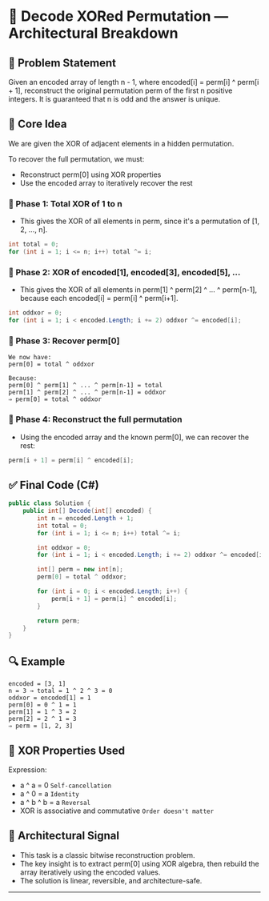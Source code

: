 # 🧠 Decode XORed Permutation — Architectural Breakdown
## 🔹 Problem Statement
Given an encoded array of length n - 1, where encoded[i] = perm[i] ^ perm[i + 1], reconstruct the original permutation perm of the first n positive integers.
It is guaranteed that n is odd and the answer is unique.

## 🔸 Core Idea
We are given the XOR of adjacent elements in a hidden permutation. 

To recover the full permutation, we must:

- Reconstruct perm[0] using XOR properties
- Use the encoded array to iteratively recover the rest

### 📐 Phase 1: Total XOR of 1 to n
- This gives the XOR of all elements in perm, since it's a permutation of [1, 2, ..., n].

```csharp
int total = 0;
for (int i = 1; i <= n; i++) total ^= i;
```

### 📐 Phase 2: XOR of encoded[1], encoded[3], encoded[5], ...
- This gives the XOR of all elements in perm[1] ^ perm[2] ^ ... ^ perm[n-1], because each encoded[i] = perm[i] ^ perm[i+1].

```csharp
int oddxor = 0;
for (int i = 1; i < encoded.Length; i += 2) oddxor ^= encoded[i];
```

### 📐 Phase 3: Recover perm[0]
```
We now have:
perm[0] = total ^ oddxor

Because:
perm[0] ^ perm[1] ^ ... ^ perm[n-1] = total
perm[1] ^ perm[2] ^ ... ^ perm[n-1] = oddxor
⇒ perm[0] = total ^ oddxor
```
### 📐 Phase 4: Reconstruct the full permutation
- Using the encoded array and the known perm[0], we can recover the rest:

```csharp
perm[i + 1] = perm[i] ^ encoded[i];
```

## ✅ Final Code (C#)
```csharp
public class Solution {
    public int[] Decode(int[] encoded) {
        int n = encoded.Length + 1;
        int total = 0;
        for (int i = 1; i <= n; i++) total ^= i;

        int oddxor = 0;
        for (int i = 1; i < encoded.Length; i += 2) oddxor ^= encoded[i];

        int[] perm = new int[n];
        perm[0] = total ^ oddxor;

        for (int i = 0; i < encoded.Length; i++) {
            perm[i + 1] = perm[i] ^ encoded[i];
        }

        return perm;
    }
}
```

## 🔍 Example
```
encoded = [3, 1]
n = 3 → total = 1 ^ 2 ^ 3 = 0
oddxor = encoded[1] = 1
perm[0] = 0 ^ 1 = 1
perm[1] = 1 ^ 3 = 2
perm[2] = 2 ^ 1 = 3
⇒ perm = [1, 2, 3]
```

## 🧠 XOR Properties Used

Expression: 

- a ^ a = 0	```Self-cancellation```
- a ^ 0 = a	```Identity```
- a ^ b ^ b = a	```Reversal```
- XOR is associative and commutative	```Order doesn't matter```

## 📌 Architectural Signal
- This task is a classic bitwise reconstruction problem. 
- The key insight is to extract perm[0] using XOR algebra, then rebuild the array iteratively using the encoded values. 
- The solution is linear, reversible, and architecture-safe.


---

